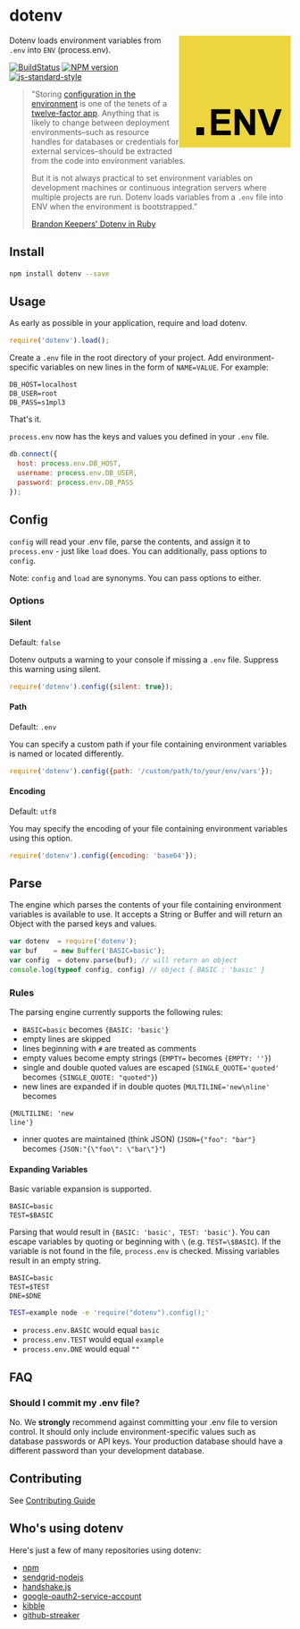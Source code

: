# dotenv

<img src="https://raw.githubusercontent.com/motdotla/dotenv/master/dotenv.png" alt="dotenv" align="right" />

Dotenv loads environment variables from `.env` into `ENV` (process.env).

[![BuildStatus](https://img.shields.io/travis/motdotla/dotenv.svg?style=flat-square)](https://travis-ci.org/motdotla/dotenv)
[![NPM version](https://img.shields.io/npm/v/dotenv.svg?style=flat-square)](https://www.npmjs.com/package/dotenv)
[![js-standard-style](https://img.shields.io/badge/code%20style-standard-brightgreen.svg?style=flat-square)](https://github.com/feross/standard)

> "Storing [configuration in the environment](http://www.12factor.net/config) 
> is one of the tenets of a [twelve-factor app](http://www.12factor.net/). 
> Anything that is likely to change between deployment environments–such as 
> resource handles for databases or credentials for external services–should be 
> extracted from the code into environment variables.
>
> But it is not always practical to set environment variables on development 
> machines or continuous integration servers where multiple projects are run. 
> Dotenv loads variables from a `.env` file into ENV when the environment is 
> bootstrapped."
>
> [Brandon Keepers' Dotenv in Ruby](https://github.com/bkeepers/dotenv)

## Install

```bash
npm install dotenv --save
```

## Usage

As early as possible in your application, require and load dotenv.

```javascript
require('dotenv').load();
```

Create a `.env` file in the root directory of your project. Add 
environment-specific variables on new lines in the form of `NAME=VALUE`.
For example:

```
DB_HOST=localhost
DB_USER=root
DB_PASS=s1mpl3
```

That's it.

`process.env` now has the keys and values you defined in your `.env` file.

```javascript
db.connect({
  host: process.env.DB_HOST,
  username: process.env.DB_USER,
  password: process.env.DB_PASS
});
```

## Config

`config` will read your .env file, parse the contents, and assign it to 
`process.env` - just like `load` does. You can additionally, pass options to
`config`.

Note: `config` and `load` are synonyms. You can pass options to either.

### Options

#### Silent

Default: `false`

Dotenv outputs a warning to your console if missing a `.env` file. Suppress 
this warning using silent.

```js
require('dotenv').config({silent: true});
```

#### Path

Default: `.env`

You can specify a custom path if your file containing environment variables is 
named or located differently.

```js
require('dotenv').config({path: '/custom/path/to/your/env/vars'});
```

#### Encoding

Default: `utf8`

You may specify the encoding of your file containing environment variables 
using this option.

```js
require('dotenv').config({encoding: 'base64'});
```

## Parse

The engine which parses the contents of your file containing environment 
variables is available to use. It accepts a String or Buffer and will return 
an Object with the parsed keys and values.

```js
var dotenv  = require('dotenv');
var buf    = new Buffer('BASIC=basic');
var config  = dotenv.parse(buf); // will return an object
console.log(typeof config, config) // object { BASIC : 'basic' }
```

### Rules

The parsing engine currently supports the following rules:

- `BASIC=basic` becomes `{BASIC: 'basic'}`
- empty lines are skipped
- lines beginning with `#` are treated as comments
- empty values become empty strings (`EMPTY=` becomes `{EMPTY: ''}`)
- single and double quoted values are escaped (`SINGLE_QUOTE='quoted'` becomes `{SINGLE_QUOTE: "quoted"}`)
- new lines are expanded if in double quotes (`MULTILINE='new\nline'` becomes

```
{MULTILINE: 'new
line'}
```
- inner quotes are maintained (think JSON) (`JSON={"foo": "bar"}` becomes `{JSON:"{\"foo\": \"bar\"}"`)

#### Expanding Variables

Basic variable expansion is supported.

```
BASIC=basic
TEST=$BASIC
```

Parsing that would result in `{BASIC: 'basic', TEST: 'basic'}`. You can escape 
variables by quoting or beginning with `\` (e.g. `TEST=\$BASIC`). If the 
variable is not found in the file, `process.env` is checked. Missing variables 
result in an empty string.

```
BASIC=basic
TEST=$TEST
DNE=$DNE
```

```bash
TEST=example node -e 'require("dotenv").config();'
```

- `process.env.BASIC` would equal `basic`
- `process.env.TEST` would equal `example`
- `process.env.DNE` would equal `""`

## FAQ

### Should I commit my .env file?

No. We **strongly** recommend against committing your .env file to version 
control. It should only include environment-specific values such as database 
passwords or API keys. Your production database should have a different 
password than your development database.

## Contributing

See [Contributing Guide](Contributing.md)

## Who's using dotenv

Here's just a few of many repositories using dotenv:

* [npm](https://github.com/npm/newww)
* [sendgrid-nodejs](https://github.com/sendgrid/sendgrid-nodejs)
* [handshake.js](https://github.com/handshakejs/handshakejs-api)
* [google-oauth2-service-account](https://github.com/jacoblwe20/google-oauth2-service-account)
* [kibble](https://github.com/motdotla/kibble)
* [github-streaker](https://github.com/motdotla/github-streaker)

